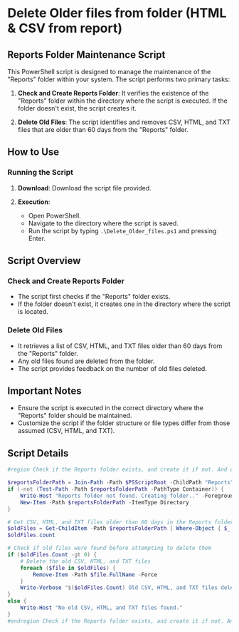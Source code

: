 # Delete Older files from folder (HTML & CSV from report)

## Reports Folder Maintenance Script

This PowerShell script is designed to manage the maintenance of the "Reports" folder within your system. The script performs two primary tasks:

1. **Check and Create Reports Folder**: It verifies the existence of the "Reports" folder within the directory where the script is executed. If the folder doesn't exist, the script creates it.

2. **Delete Old Files**: The script identifies and removes CSV, HTML, and TXT files that are older than 60 days from the "Reports" folder.

## How to Use

### Running the Script

1. **Download**: Download the script file provided.

2. **Execution**:
   - Open PowerShell.
   - Navigate to the directory where the script is saved.
   - Run the script by typing `.\Delete_Older_files.ps1` and pressing Enter.

## Script Overview

### Check and Create Reports Folder

- The script first checks if the "Reports" folder exists.
- If the folder doesn't exist, it creates one in the directory where the script is located.

### Delete Old Files

- It retrieves a list of CSV, HTML, and TXT files older than 60 days from the "Reports" folder.
- Any old files found are deleted from the folder.
- The script provides feedback on the number of old files deleted.

## Important Notes

- Ensure the script is executed in the correct directory where the "Reports" folder should be maintained.
- Customize the script if the folder structure or file types differ from those assumed (CSV, HTML, and TXT).

## Script Details

```powershell
#region Check if the Reports folder exists, and create it if not. And delete .HTML & .CSV files older than 60 days

$reportsFolderPath = Join-Path -Path $PSScriptRoot -ChildPath "Reports"
if (-not (Test-Path -Path $reportsFolderPath -PathType Container)) {
    Write-Host "Reports folder not found. Creating folder.." -ForegroundColor Yellow
    New-Item -Path $reportsFolderPath -ItemType Directory
}

# Get CSV, HTML, and TXT files older than 60 days in the Reports folder
$oldFiles = Get-ChildItem -Path $reportsFolderPath | Where-Object { $_.Extension -eq '.csv' -or $_.Extension -eq '.html' -or $_.Extension -eq '.txt' -and $_.CreationTime -lt (Get-Date).AddDays(-60) }
$oldFiles.count

# Check if old files were found before attempting to delete them
if ($oldFiles.Count -gt 0) {
    # Delete the old CSV, HTML, and TXT files
    foreach ($file in $oldFiles) {
        Remove-Item -Path $file.FullName -Force
    }
    Write-Verbose "$($oldFiles.Count) Old CSV, HTML, and TXT files deleted."
}
else {
    Write-Host "No old CSV, HTML, and TXT files found."
}
#endregion Check if the Reports folder exists, and create it if not. And delete .HTML & .CSV files older than 60 days 
